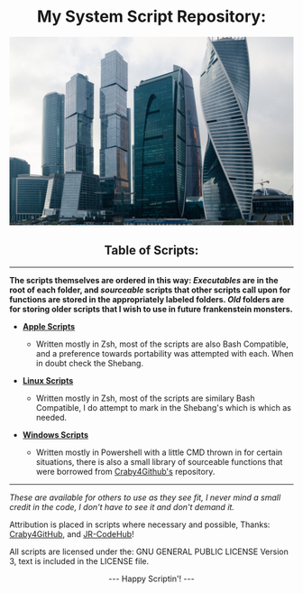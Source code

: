 # <div align="center">My System Script Repository:

![BSD Banner](ximg/Moscow_Skyline.jpeg) </div>

## <div align="center">**Table of Scripts:**</div>

----------------------------------------

**The scripts themselves are ordered in this way: *Executables* are in the root of each folder, and *sourceable* scripts that other scripts call upon for functions are stored in the appropriately labeled folders. *Old* folders are for storing older scripts that I wish to use in future frankenstein monsters.**

- [**Apple Scripts**](#Script_Repository/Apple_Scripts)
  - Written mostly in Zsh, most of the scripts are also Bash Compatible, and a preference towards portability was attempted with each. When in doubt check the Shebang.


- [**Linux Scripts**](#Script_Repository/Linux_Scripts)
  - Written mostly in Zsh, most of the scripts are similary Bash Compatible, I do attempt to mark in the Shebang's which is which as needed.


- [**Windows Scripts**](#Script_Repository/Windows_Scripts)
  - Written mostly in Powershell with a little CMD thrown in for certain situations, there is also a small library of sourceable functions that were borrowed from [Craby4Github's](https://github.com/Craby4GitHub/Powershell) repository.  

---------------------------------------

*These are available for others to use as they see fit, I never mind a small credit in the code, I don't have to see it and don't demand it.*

Attribution is placed in scripts where necessary and possible, Thanks: [Craby4GitHub](https://github.com/Craby4GitHub), and [JR-CodeHub](https://github.com/jrkennelly813)!

All scripts are licensed under the: GNU GENERAL PUBLIC LICENSE Version 3, text is included in the LICENSE file.

<div align="center">--- Happy Scriptin'! ---</div>
